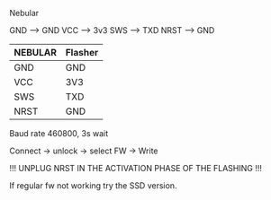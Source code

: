Nebular

GND  --> GND
VCC  --> 3v3
SWS  --> TXD
NRST --> GND


|NEBULAR |Flasher|
|-----------|-----------------|
|    GND    |    GND          |
|    VCC    |    3V3          |
|    SWS    |    TXD          |
|    NRST   |    GND          |

Baud rate 460800, 3s wait

Connect -> unlock -> select FW -> Write

!!! UNPLUG NRST IN THE ACTIVATION PHASE OF THE FLASHING !!!

If regular fw not working try the SSD version.